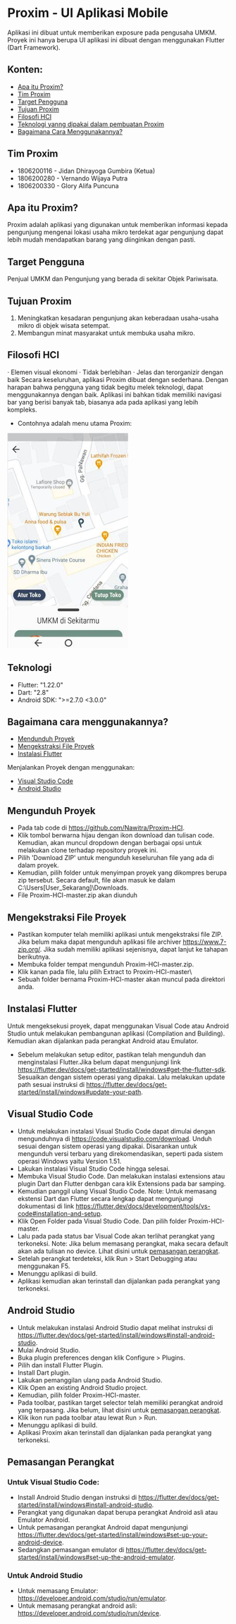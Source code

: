 # Proxim - UI Aplikasi Mobile
Aplikasi ini dibuat untuk memberikan exposure pada pengusaha UMKM. Proyek ini hanya berupa UI aplikasi ini dibuat dengan menggunakan Flutter (Dart Framework).

## Konten:
- [Apa itu Proxim?](#Apa-Itu-Proxim-?)
- [Tim Proxim](#Tim-Proxim)
- [Target Pengguna](#Target-Pengguna)
- [Tujuan Proxim](#Tujuan-Proxim)
- [Filosofi HCI](#Filosofi-HCI)
- [Teknologi yanng dipakai dalam pembuatan Proxim](#Teknologi)
- [Bagaimana Cara Menggunakannya?](#Bagaimana-Cara-Menggunakannya-?)

## Tim Proxim
- 1806200116 - Jidan Dhirayoga Gumbira (Ketua)
- 1806200280 - Vernando Wijaya Putra
- 1806200330 - Glory Alifa Puncuna

## Apa itu Proxim?
Proxim adalah aplikasi yang digunakan untuk memberikan informasi kepada
pengunjung mengenai lokasi usaha mikro terdekat agar pengunjung dapat
lebih mudah mendapatkan barang yang diinginkan dengan pasti.

## Target Pengguna
Penjual UMKM dan Pengunjung yang berada di sekitar Objek Pariwisata.

## Tujuan Proxim 
1. Meningkatkan kesadaran pengunjung akan keberadaan usaha-usaha
mikro di objek wisata setempat.
2. Membangun minat masyarakat untuk membuka usaha mikro.

## Filosofi HCI
· Elemen visual ekonomi
· Tidak berlebihan
· Jelas dan terorganizir dengan baik
Secara keseluruhan, aplikasi Proxim dibuat dengan sederhana. Dengan harapan bahwa pengguna yang tidak begitu melek teknologi, dapat menggunakannya dengan baik. Aplikasi ini bahkan tidak memiliki navigasi bar yang berisi banyak tab, biasanya ada pada aplikasi yang lebih kompleks.
- Contohnya adalah menu utama Proxim:
<img src="Menu.jpg">

## Teknologi
- Flutter: "1.22.0"
- Dart: "2.8"
- Android SDK: ">=2.7.0 <3.0.0"

## Bagaimana cara menggunakannya?
- [Mendunduh Proyek](#Mengunduh-Proyek)
- [Mengekstraksi File Proyek](#Mengekstraksi-File-Proyek)
- [Instalasi Flutter](#Instalasi-Flutter)

Menjalankan Proyek dengan menggunakan:
- [Visual Studio Code](#Visual-Studio-Code)
- [Android Studio](#Android-Studio)

## Mengunduh Proyek
- Pada tab code di https://github.com/Nawitra/Proxim-HCI. 
- Klik tombol berwarna hijau dengan ikon download dan tulisan code. Kemudian, akan muncul dropdown dengan berbagai opsi untuk melakukan clone terhadap repository proyek ini. 
- Pilih 'Download ZIP' untuk mengunduh keseluruhan file yang ada di dalam proyek. 
- Kemudian, pilih folder untuk menyimpan proyek yang dikompres berupa zip tersebut. Secara default, file akan masuk ke dalam C:\Users\[User_Sekarang]\Downloads.
- File Proxim-HCI-master.zip akan diunduh

## Mengekstraksi File Proyek
- Pastikan komputer telah memiliki aplikasi untuk mengekstraksi file ZIP. Jika belum maka dapat mengunduh aplikasi file archiver https://www.7-zip.org/. Jika sudah memiliki aplikasi sejenisnya, dapat lanjut ke tahapan berikutnya.
- Membuka folder tempat mengunduh Proxim-HCI-master.zip.
- Klik kanan pada file, lalu pilih Extract to Proxim-HCI-master\
- Sebuah folder bernama Proxim-HCI-master akan muncul pada direktori anda.

## Instalasi Flutter
Untuk mengeksekusi proyek, dapat menggunakan Visual Code atau Android Studio untuk melakukan pembangunan aplikasi (Compilation and Building). Kemudian akan dijalankan pada perangkat Android atau Emulator.
- Sebelum melakukan setup editor, pastikan telah mengunduh dan menginstalasi Flutter.Jika belum dapat mengunjungi link https://flutter.dev/docs/get-started/install/windows#get-the-flutter-sdk. Sesuaikan dengan sistem operasi yang dipakai. Lalu melakukan update path sesuai instruksi di https://flutter.dev/docs/get-started/install/windows#update-your-path.

## Visual Studio Code
- Untuk melakukan instalasi Visual Studio Code dapat dimulai dengan mengunduhnya di https://code.visualstudio.com/download. Unduh sesuai dengan sistem operasi yang dipakai. Disarankan untuk mengunduh versi terbaru yang direkomendasikan, seperti pada sistem operasi Windows yaitu Version 1.51.
- Lakukan instalasi Visual Studio Code hingga selesai.
- Membuka Visual Studio Code. Dan melakukan instalasi extensions atau plugin Dart dan Flutter denbgan cara klik Extensions pada bar samping.
- Kemudian panggil ulang Visual Studio Code.
Note: Untuk memasang ekstensi Dart dan Flutter secara lengkap dapat mengunjungi dokumentasi di link https://flutter.dev/docs/development/tools/vs-code#installation-and-setup.
- Klik Open Folder pada Visual Studio Code. Dan pilih folder Proxim-HCI-master.
- Lalu pada pada status bar Visual Code akan terlihat perangkat yang terkoneksi. 
Note: Jika belum memasang perangkat, maka secara default akan ada tulisan no device. Lihat disini untuk [pemasangan perangkat](#pemasangan-perangkat).
- Setelah perangkat terdeteksi, klik Run > Start Debugging atau menggunakan F5.
- Menunggu aplikasi di build.
- Aplikasi kemudian akan terinstall dan dijalankan pada perangkat yang terkoneksi.

## Android Studio
- Untuk melakukan instalasi Android Studio dapat melihat instruksi di https://flutter.dev/docs/get-started/install/windows#install-android-studio. 
- Mulai Android Studio.
- Buka plugin preferences dengan klik Configure > Plugins.
- Pilih dan install Flutter Plugin.
- Install Dart plugin.
- Lakukan pemanggilan ulang pada Android Studio.
- Klik Open an existing Android Studio project.
- Kemudian, pilih folder Proxim-HCI-master.
- Pada toolbar, pastikan target selector telah memiliki perangkat android yang terpasang. Jika belum, lihat disini untuk [pemasangan perangkat](#pemasangan-perangkat).
- Klik ikon run pada toolbar atau lewat Run > Run.
-  Menunggu aplikasi di build.
- Aplikasi Proxim akan terinstall dan dijalankan pada perangkat yang terkoneksi.

## Pemasangan Perangkat
### Untuk Visual Studio Code:
- Install Android Studio dengan instruksi di https://flutter.dev/docs/get-started/install/windows#install-android-studio.
- Perangkat yang digunakan dapat berupa perangkat Android asli atau Emulator Android. 
- Untuk pemasangan perangkat Android dapat mengunjungi https://flutter.dev/docs/get-started/install/windows#set-up-your-android-device.
- Sedangkan pemasangan emulator di https://flutter.dev/docs/get-started/install/windows#set-up-the-android-emulator.
### Untuk Android Studio
- Untuk memasang Emulator: https://developer.android.com/studio/run/emulator.
- Untuk memasang perangkat android asli: https://developer.android.com/studio/run/device.
